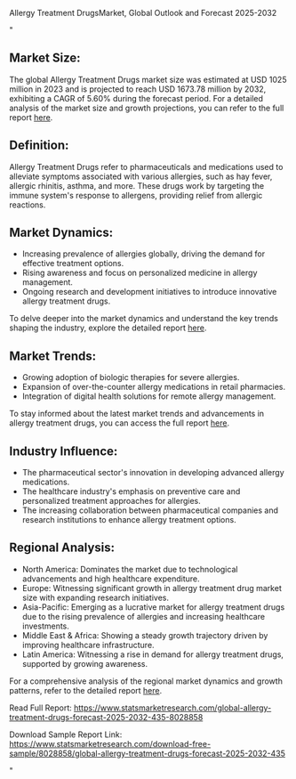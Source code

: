 Allergy Treatment DrugsMarket, Global Outlook and Forecast 2025-2032

"<h2>Market Size:</h2>
<p>The global Allergy Treatment Drugs market size was estimated at USD 1025 million in 2023 and is projected to reach USD 1673.78 million by 2032, exhibiting a CAGR of 5.60% during the forecast period. For a detailed analysis of the market size and growth projections, you can refer to the full report <a href='https://www.statsmarketresearch.com/global-allergy-treatment-drugs-forecast-2025-2032-435-8028858'>here</a>.</p>

<h2>Definition:</h2>
<p>Allergy Treatment Drugs refer to pharmaceuticals and medications used to alleviate symptoms associated with various allergies, such as hay fever, allergic rhinitis, asthma, and more. These drugs work by targeting the immune system's response to allergens, providing relief from allergic reactions.</p>

<h2>Market Dynamics:</h2>
<ul>
  <li>Increasing prevalence of allergies globally, driving the demand for effective treatment options.</li>
  <li>Rising awareness and focus on personalized medicine in allergy management.</li>
  <li>Ongoing research and development initiatives to introduce innovative allergy treatment drugs.</li>
</ul>
<p>To delve deeper into the market dynamics and understand the key trends shaping the industry, explore the detailed report <a href='https://www.statsmarketresearch.com/global-allergy-treatment-drugs-forecast-2025-2032-435-8028858'>here</a>.</p>

<h2>Market Trends:</h2>
<ul>
  <li>Growing adoption of biologic therapies for severe allergies.</li>
  <li>Expansion of over-the-counter allergy medications in retail pharmacies.</li>
  <li>Integration of digital health solutions for remote allergy management.</li>
</ul>
<p>To stay informed about the latest market trends and advancements in allergy treatment drugs, you can access the full report <a href='https://www.statsmarketresearch.com/global-allergy-treatment-drugs-forecast-2025-2032-435-8028858'>here</a>.</p>

<h2>Industry Influence:</h2>
<ul>
  <li>The pharmaceutical sector's innovation in developing advanced allergy medications.</li>
  <li>The healthcare industry's emphasis on preventive care and personalized treatment approaches for allergies.</li>
  <li>The increasing collaboration between pharmaceutical companies and research institutions to enhance allergy treatment options.</li>
</ul>

<h2>Regional Analysis:</h2>
<ul>
  <li>North America: Dominates the market due to technological advancements and high healthcare expenditure.</li>
  <li>Europe: Witnessing significant growth in allergy treatment drug market size with expanding research initiatives.</li>
  <li>Asia-Pacific: Emerging as a lucrative market for allergy treatment drugs due to the rising prevalence of allergies and increasing healthcare investments.</li>
  <li>Middle East & Africa: Showing a steady growth trajectory driven by improving healthcare infrastructure.</li>
  <li>Latin America: Witnessing a rise in demand for allergy treatment drugs, supported by growing awareness.</li>
</ul>
<p>For a comprehensive analysis of the regional market dynamics and growth patterns, refer to the detailed report <a href='https://www.statsmarketresearch.com/global-allergy-treatment-drugs-forecast-2025-2032-435-8028858'>here</a>.</p>

<p>Read Full Report: <a href='https://www.statsmarketresearch.com/global-allergy-treatment-drugs-forecast-2025-2032-435-8028858'>https://www.statsmarketresearch.com/global-allergy-treatment-drugs-forecast-2025-2032-435-8028858</a></p>
<p>Download Sample Report Link: <a href='https://www.statsmarketresearch.com/download-free-sample/8028858/global-allergy-treatment-drugs-forecast-2025-2032-435'>https://www.statsmarketresearch.com/download-free-sample/8028858/global-allergy-treatment-drugs-forecast-2025-2032-435</a></p>"
